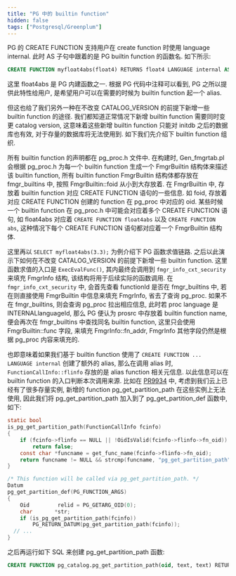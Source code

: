 ```yaml
---
title: "PG 中的 builtin function"
hidden: false
tags: ["Postgresql/Greenplum"]
---
```



PG 的 CREATE FUNCTION 支持用户在 create function 时使用 language internal. 此时 AS 子句中跟着的是 PG builtin function 的函数名. 如下所示:

```sql
CREATE FUNCTION myfloat4abs(float4) RETURNS float4 LANGUAGE internal AS 'float4abs'
```

这里 float4abs 是 PG 内建函数之一. 根据 PG 代码中注释可以看到, PG 之所以提供此特性给用户, 是希望用户可以在需要的时候为 builtin function 起一个 alias.

但这也给了我们另外一种在不改变 CATALOG_VERSION 的前提下新增一些 builtin function 的途径. 我们都知道正常情况下新增 builtin function 需要同时变更 catalog version, 这意味着这些新增 builtin function 只能对 initdb 之后的数据库也有效, 对于存量的数据库将无法使用到. 如下我们先介绍下 builtin function 组织. 

所有 builtin function 的声明都在 pg_proc.h 文件中. 在构建时, Gen_fmgrtab.pl 会根据 pg_proc.h 为每一个 builtin function 生成一个 FmgrBuiltin 结构体来描述该 builtin function, 所有 builtin function FmgrBuiltin 结构体都存放在 fmgr_builtins 中, 按照 FmgrBuiltin::foid 从小到大存放着. 在 FmgrBuiltin 中, 存放着 builtin function 对应 CREATE FUNCTION 语句的一些信息. 如 foid, 存放着对应 CREATE FUNCTION 创建的 function 在 pg_proc 中对应的 oid. 某些时候一个 builtin function 在 pg_proc.h 中可能会对应着多个 CREATE FUNCTION 语句, 如 float4abs 对应着 `CREATE FUNCTION float4abs` 以及 `CREATE FUNCTION abs`, 这种情况下每个 CREATE FUNCTION 语句都对应着一个 FmgrBuiltin 结构体.

这里再以 `SELECT myfloat4abs(3.3);` 为例介绍下 PG 函数求值链路. 之后以此演示下如何在不改变 CATALOG_VERSION 的前提下新增一些 builtin function. 这里函数求值的入口是 `ExecEvalFunc()`, 其内最终会调用到 `fmgr_info_cxt_security` 来填充 FmgrInfo 结构, 该结构将用于后续实际的函数调用. 在 `fmgr_info_cxt_security` 中, 会首先查看 functionId 是否在 fmgr_builtins 中, 若在则直接使用 FmgrBuiltin 中信息来填充 FmgrInfo, 省去了查询 pg_proc. 如果不在 fmgr_builtins, 则会查询 pg_proc 拉出相应信息, 此时若 proc language 是 INTERNALlanguageId, 那么 PG 便认为 prosrc 中存放着 builtin function name, 便会再次在 fmgr_builtins 中查找同名 builtin function, 这里只会使用 FmgrBuiltin::func 字段, 来填充 FmgrInfo::fn_addr, FmgrInfo 其他字段仍然是根据 pg_proc 内容来填充的. 

也即意味着如果我们基于 builtin function 使用了 `CREATE FUNCTION ... LANGUAGE internal` 创建了额外的 alias, 那么在调用 alias 时, `FunctionCallInfo::flinfo` 存放的是 alias function 相关元信息. 以此信息可以在 builtin function 的入口判断本次调用来源. 比如在 [PR9934](https://github.com/greenplum-db/gpdb/pull/9934) 中, 考虑到我们云上已经有了很多存量实例, 新增的 function pg_get_partition_path 在这些实例上无法使用, 因此我们将 pg_get_partition_path 加入到了 pg_get_partition_def 函数中, 如下:

```c
static bool
is_pg_get_partition_path(FunctionCallInfo fcinfo)
{
	if (fcinfo->flinfo == NULL || !OidIsValid(fcinfo->flinfo->fn_oid))
		return false;
	const char *funcname = get_func_name(fcinfo->flinfo->fn_oid);
	return funcname != NULL && strcmp(funcname, "pg_get_partition_path") == 0;
}

/* This function will be called via pg_get_partition_path. */
Datum
pg_get_partition_def(PG_FUNCTION_ARGS)
{
	Oid			relid = PG_GETARG_OID(0);
	char 	   *str;
	if (is_pg_get_partition_path(fcinfo))
		PG_RETURN_DATUM(pg_get_partition_path(fcinfo));
  // ...
}
```

之后再运行如下 SQL 来创建 pg_get_partition_path 函数:

```sql
CREATE FUNCTION pg_catalog.pg_get_partition_path(oid, text, text) RETURNS text LANGUAGE internal STABLE STRICT AS 'pg_get_partition_def';
```
